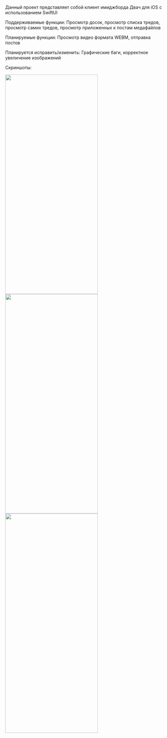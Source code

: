Данный проект представляет собой клиент имиджборда Двач для iOS с использованием SwiftUI

Поддерживаемые функции:
Просмотр досок, просмотр списка тредов, просмотр самих тредов, просмотр приложенных к постам медафайлов

Планируемые функции:
Просмотр видео формата WEBM, отправка постов

Планируется исправить/изменить: 
Графические баги, корректное увеличение изображений

Скриншоты:

<img src="https://github.com/user-attachments/assets/e5a1774a-2aec-40bb-ad9f-67a07cb7c55b" width="295" height="699">
<img src="https://github.com/user-attachments/assets/8c315e03-46ed-4b6f-92f4-b2a3ea861bdc" width="295" height="699">
<img src="https://github.com/user-attachments/assets/4662cc2a-7001-4185-bdb2-b889bcf0a529" width="295" height="699">


